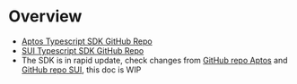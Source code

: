 # Overview

* [Aptos Typescript SDK GitHub Repo](https://github.com/AnimeSwap/v1-sdk)
* [SUI Typescript SDK GitHub Repo](https://github.com/AnimeSwap/sui-v1-sdk)
* The SDK is in rapid update, check changes from [GitHub repo Aptos](https://github.com/AnimeSwap/v1-sdk) and [GitHub repo SUI](https://github.com/AnimeSwap/sui-v1-sdk), this doc is WIP
